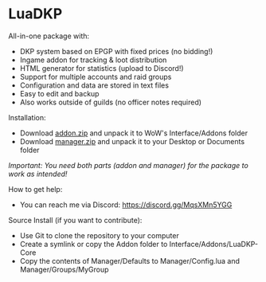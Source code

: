 # LuaDKP

All-in-one package with:
* DKP system based on EPGP with fixed prices (no bidding!)
* Ingame addon for tracking & loot distribution
* HTML generator for statistics (upload to Discord!)
* Support for multiple accounts and raid groups
* Configuration and data are stored in text files
* Easy to edit and backup
* Also works outside of guilds (no officer notes required)

Installation:
* Download [addon.zip](/int3code/LuaDKP/releases/latest/download/addon.zip) and unpack it to WoW's Interface/Addons folder
* Download [manager.zip](/int3code/LuaDKP/releases/latest/download/manager.zip) and unpack it to your Desktop or Documents folder

*Important: You need both parts (addon and manager) for the package to work as intended!*

How to get help:
* You can reach me via Discord: https://discord.gg/MqsXMn5YGG

Source Install (if you want to contribute):
* Use Git to clone the repository to your computer
* Create a symlink or copy the Addon folder to Interface/Addons/LuaDKP-Core
* Copy the contents of Manager/Defaults to Manager/Config.lua and Manager/Groups/MyGroup
